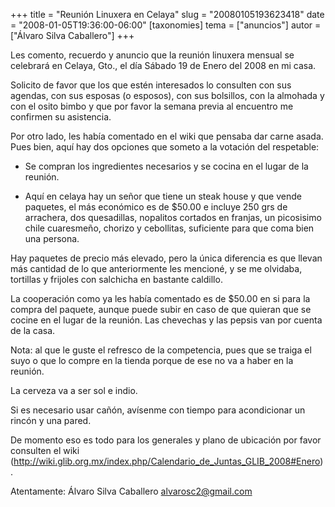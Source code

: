 +++
title = "Reunión Linuxera en Celaya"
slug = "20080105193623418"
date = "2008-01-05T19:36:00-06:00"
[taxonomies]
tema = ["anuncios"]
autor = ["Álvaro Silva Caballero"]
+++

Les comento, recuerdo y anuncio que la reunión linuxera mensual se
celebrará en Celaya, Gto., el día Sábado 19 de Enero del 2008 en mi
casa.

Solicito de favor que los que estén interesados lo consulten con sus
agendas, con sus esposas (o esposos), con sus bolsillos, con la almohada
y con el osito bimbo y que por favor la semana previa al encuentro me
confirmen su asistencia.

<!-- more -->
Por otro lado, les había comentado en el wiki que pensaba dar carne
asada. Pues bien, aquí hay dos opciones que someto a la votación del
respetable:

- Se compran los ingredientes necesarios y se cocina en el lugar de la
    reunión.

- Aquí en celaya hay un señor que tiene un steak house y que vende
    paquetes, el más económico es de $50.00 e incluye 250 grs de
    arrachera, dos quesadillas, nopalitos cortados en franjas, un
    picosisimo chile cuaresmeño, chorizo y cebollitas, suficiente para
    que coma bien una persona.

Hay paquetes de precio más elevado, pero la única diferencia es que
llevan más cantidad de lo que anteriormente les mencioné, y se me
olvidaba, tortillas y frijoles con salchicha en bastante caldillo.

La cooperación como ya les había comentado es de $50.00 en si para la
compra del paquete, aunque puede subir en caso de que quieran que se
cocine en el lugar de la reunión. Las chevechas y las pepsis van por
cuenta de la casa.

Nota: al que le guste el refresco de la competencia, pues que se traiga
el suyo o que lo compre en la tienda porque de ese no va a haber en la
reunión.

La cerveza va a ser sol e indio.

Si es necesario usar cañón, avísenme con tiempo para acondicionar un
rincón y una pared.

De momento eso es todo para los generales y plano de ubicación por favor
consulten el wiki
(<a href="http://wiki.glib.org.mx/index.php/Calendario_de_Juntas_GLIB_2008#Enero">http://wiki.glib.org.mx/index.php/Calendario_de_Juntas_GLIB_2008#Enero</a>).

Atentamente: Álvaro Silva Caballero <alvarosc2@gmail.com>
